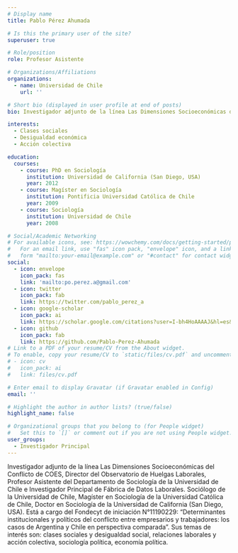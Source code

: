 ```yaml
---
# Display name
title: Pablo Pérez Ahumada

# Is this the primary user of the site?
superuser: true

# Role/position
role: Profesor Asistente

# Organizations/Affiliations
organizations:
  - name: Universidad de Chile
    url: ''

# Short bio (displayed in user profile at end of posts)
bio: Investigador adjunto de la línea Las Dimensiones Socioeconómicas del Conflicto de COES, Director del Observatorio de Huelgas Laborales, Profesor Asistente del Departamento de Sociología de la Universidad de Chile e Investigador Principal de Fábrica de Datos Laborales. Sociólogo de la Universidad de Chile, Magíster en Sociología de la Universidad Católica de Chile, Doctor en Sociología de la Universidad de California (San Diego, USA). Está a cargo del Fondecyt de iniciación N°11190229: “Determinantes institucionales y políticos del conflicto entre empresarios y trabajadores: los casos de Argentina y Chile en perspectiva comparada”. Sus temas de interés son: clases sociales y desigualdad social, relaciones laborales y acción colectiva, sociología política, economía política. 

interests:
  - Clases sociales
  - Desigualdad económica
  - Acción colectiva

education:
  courses:
    - course: PhD en Sociología
      institution: Universidad de California (San Diego, USA)
      year: 2012
    - course: Magíster en Sociología
      institution: Pontificia Universidad Católica de Chile
      year: 2009
    - course: Sociología
      institution: Universidad de Chile
      year: 2008

# Social/Academic Networking
# For available icons, see: https://wowchemy.com/docs/getting-started/page-builder/#icons
#   For an email link, use "fas" icon pack, "envelope" icon, and a link in the
#   form "mailto:your-email@example.com" or "#contact" for contact widget.
social:
  - icon: envelope
    icon_pack: fas
    link: 'mailto:po.perez.a@gmail.com'
  - icon: twitter
    icon_pack: fab
    link: https://twitter.com/pablo_perez_a
  - icon: google-scholar
    icon_pack: ai
    link: https://scholar.google.com/citations?user=I-bh4HoAAAAJ&hl=es&oi=ao
  - icon: github
    icon_pack: fab
    link: https://github.com/Pablo-Perez-Ahumada
# Link to a PDF of your resume/CV from the About widget.
# To enable, copy your resume/CV to `static/files/cv.pdf` and uncomment the lines below.
# - icon: cv
#   icon_pack: ai
#   link: files/cv.pdf

# Enter email to display Gravatar (if Gravatar enabled in Config)
email: ''

# Highlight the author in author lists? (true/false)
highlight_name: false

# Organizational groups that you belong to (for People widget)
#   Set this to `[]` or comment out if you are not using People widget.
user_groups:
  - Investigador Principal
---
```


Investigador adjunto de la línea Las Dimensiones Socioeconómicas del Conflicto de COES, Director del Observatorio de Huelgas Laborales, Profesor Asistente del Departamento de Sociología de la Universidad de Chile e Investigador Principal de Fábrica de Datos Laborales. Sociólogo de la Universidad de Chile, Magíster en Sociología de la Universidad Católica de Chile, Doctor en Sociología de la Universidad de California (San Diego, USA). Está a cargo del Fondecyt de iniciación N°11190229: “Determinantes institucionales y políticos del conflicto entre empresarios y trabajadores: los casos de Argentina y Chile en perspectiva comparada”. Sus temas de interés son: clases sociales y desigualdad social, relaciones laborales y acción colectiva, sociología política, economía política.